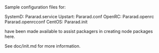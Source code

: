 Sample configuration files for:

SystemD: Pararad.service
Upstart: Pararad.conf
OpenRC:  Pararad.openrc
         Pararad.openrcconf
CentOS:  Pararad.init

have been made available to assist packagers in creating node packages here.

See doc/init.md for more information.
